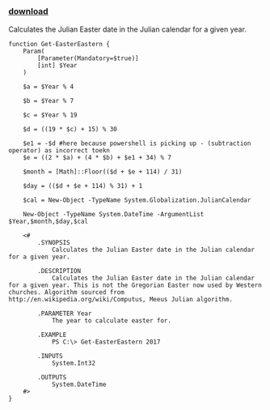 ﻿---
pid:            3525
poster:         michaelvdnest
title:          
date:           2012-07-18 02:23:31
format:         posh
parent:         0
parent:         0

---

# 

### [download](3525.ps1)

Calculates the Julian Easter date in the Julian calendar for a given year.

```posh
function Get-EasterEastern {
	Param(
		[Parameter(Mandatory=$true)]
        [int] $Year
	)
	
	$a = $Year % 4
	
	$b = $Year % 7
	
	$c = $Year % 19 	
	
	$d = ((19 * $c) + 15) % 30 	
	
	$e1 = -$d #here because powershell is picking up - (subtraction operator) as incorrect toekn
	$e = ((2 * $a) + (4 * $b) + $e1 + 34) % 7 	
	
	$month = [Math]::Floor(($d + $e + 114) / 31)
	
	$day = (($d + $e + 114) % 31) + 1 	

	$cal = New-Object -TypeName System.Globalization.JulianCalendar
	
	New-Object -TypeName System.DateTime -ArgumentList $Year,$month,$day,$cal
	
	<#
		.SYNOPSIS
			Calculates the Julian Easter date in the Julian calendar for a given year.

		.DESCRIPTION
			Calculates the Julian Easter date in the Julian calendar for a given year. This is not the Gregorian Easter now used by Western churches. Algorithm sourced from http://en.wikipedia.org/wiki/Computus, Meeus Julian algorithm.

		.PARAMETER Year
			The year to calculate easter for.

		.EXAMPLE
			PS C:\> Get-EasterEastern 2017

		.INPUTS
			System.Int32

		.OUTPUTS
			System.DateTime
	#>
}
```
